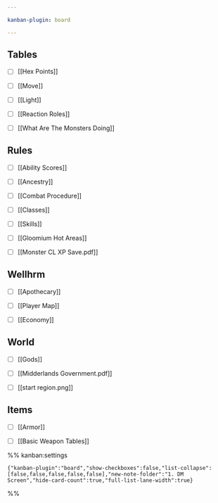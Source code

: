 ```yaml
---

kanban-plugin: board

---
```


## Tables

- [ ] [[Hex Points]]
- [ ] [[Move]]
- [ ] [[Light]]
- [ ] [[Reaction Roles]]
- [ ] [[What Are The Monsters Doing]]


## Rules

- [ ] [[Ability Scores]]
- [ ] [[Ancestry]]
- [ ] [[Combat Procedure]]
- [ ] [[Classes]]
- [ ] [[Skills]]
- [ ] [[Gloomium Hot Areas]]
- [ ] [[Monster CL XP Save.pdf]]


## Wellhrm

- [ ] [[Apothecary]]
- [ ] [[Player Map]]
- [ ] [[Economy]]


## World

- [ ] [[Gods]]
- [ ] [[Midderlands Government.pdf]]
- [ ] [[start region.png]]


## Items

- [ ] [[Armor]]
- [ ] [[Basic Weapon Tables]]




%% kanban:settings
```
{"kanban-plugin":"board","show-checkboxes":false,"list-collapse":[false,false,false,false,false],"new-note-folder":"1. DM Screen","hide-card-count":true,"full-list-lane-width":true}
```
%%